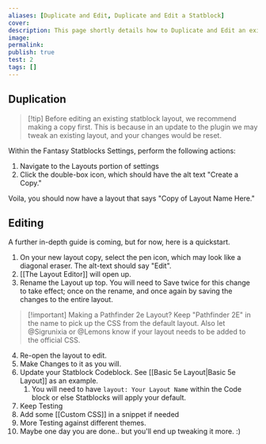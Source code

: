 ```yaml
---
aliases: [Duplicate and Edit, Duplicate and Edit a Statblock]
cover: 
description: This page shortly details how to Duplicate and Edit an existing Statblock Layout
image: 
permalink: 
publish: true
test: 2
tags: []
---
```


## Duplication

>[!tip] Before editing an existing statblock layout, we recommend making a copy first. This is because in an update to the plugin we may tweak an existing layout, and your changes would be reset.

Within the Fantasy Statblocks Settings, perform the following actions:

1. Navigate to the Layouts portion of settings
2. Click the double-box icon, which should have the alt text "Create a Copy."

Voila, you should now have a layout that says "Copy of Layout Name Here."

## Editing

A further in-depth guide is coming, but for now, here is a quickstart. 

1. On your new layout copy, select the pen icon, which may look like a diagonal eraser. The alt-text should say "Edit".
2. [[The Layout Editor]] will open up.
3. Rename the Layout up top. You will need to Save twice for this change to take effect; once on the rename, and once again by saving the changes to the entire layout.

> [!important] Making a Pathfinder 2e Layout? Keep "Pathfinder 2E" in the name to pick up the CSS from the default layout. Also let @Sigrunixia or @Lemons know if your layout needs to be added to the official CSS.

4. Re-open the layout to edit.
5. Make Changes to it as you will. 
6. Update your Statblock Codeblock. See [[Basic 5e Layout|Basic 5e Layout]] as an example. 
	1. You will need to have `layout: Your Layout Name` within the Code block or else Statblocks will apply your default.
7. Keep Testing
8. Add some [[Custom CSS]] in a snippet if needed 
9. More Testing against different themes. 
10. Maybe one day you are done.. but you'll end up tweaking it more. :)
